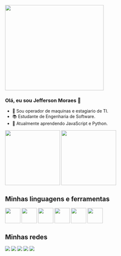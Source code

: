 <img height="280em" width="80%" src="https://github.com/JeffMrCastro/JeffMrCastro/assets/143403162/1f220b68-e72a-47c8-9aa8-7bd93549bcc0">

### Olá, eu sou Jefferson Moraes 👋

- 💼 Sou operador de maquinas e estagiario de TI.
- 📚 Estudante de Engenharia de Software.
- 📒 Atualmente aprendendo JavaScript e Python.
  
 <div>
   <a href="https://github.com/JeffMrCastro"></a>
   <img height="180em" src="https://github-readme-stats.vercel.app/api?username=JeffMrCastro&show_icons=true&theme=radical">  
   <img height="180em" src="https://github-readme-stats.vercel.app/api/top-langs/?username=JeffMrCastro&layout=compact&theme=radical">
   
 </div>
 
  <div>
    <h2>Minhas linguagens e ferramentas</h2>
    <img width="50px" src="https://cdn.jsdelivr.net/gh/devicons/devicon/icons/css3/css3-original.svg" />
    <img width="50px" src="https://cdn.jsdelivr.net/gh/devicons/devicon/icons/html5/html5-original.svg" />  
    <img width="50px" src="https://cdn.jsdelivr.net/gh/devicons/devicon/icons/javascript/javascript-original.svg" />
    <img width="50px" src="https://cdn.jsdelivr.net/gh/devicons/devicon/icons/python/python-original.svg" />
    <img width="50px" src="https://cdn.jsdelivr.net/gh/devicons/devicon/icons/django/django-plain-wordmark.svg" />
    <img width="50px" src="https://cdn.jsdelivr.net/gh/devicons/devicon/icons/flask/flask-original.svg" />   
  </div>

  <div>
    <h2>Minhas redes</h2>
    <a href="mailto:jeffersonmoraesdecastro@hotmail.com"><img src="https://img.shields.io/badge/Gmail-D14836?style=for-the-badge&logo=gmail&logoColor=white"></a>
    <a href="https://wa.me/5545998551074"><img src="https://img.shields.io/badge/WhatsApp-25D366?style=for-the-badge&logo=whatsapp&logoColor=white"></a>
    <a href="https://www.linkedin.com/in/jefferson-mrc/"><img src="https://img.shields.io/badge/LinkedIn-0077B5?style=for-the-badge&logo=linkedin&logoColor=white"></a>
    <a href="https://www.youtube.com/channel/UCoOwGU8y_C_th-HtSCh9kRQ"><img src="https://img.shields.io/badge/YouTube-FF0000?style=for-the-badge&logo=youtube&logoColor=white"></a>
    <a href="https://www.instagram.com/dev_jeffersonmr/"><img src="https://img.shields.io/badge/Instagram-E4405F?style=for-the-badge&logo=instagram&logoColor=white"></a>
  </div>

